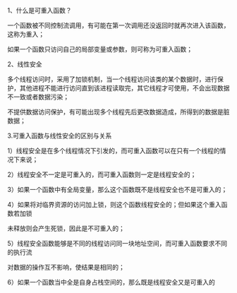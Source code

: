 1、什么是可重入函数？

一个函数被不同控制流调用，有可能在第一次调用还没返回时就再次进入该函数，这称为重入；

如果一个函数只访问自己的局部变量或参数，则可称为可重入函数；

2、线性安全

多个线程访问时，采用了加锁机制，当一个线程访问该类的某个数据时，进行保护，其他进程不能进行访问直到该进程读取完，其它线程才可使用，不会出现数据不一致或者数据污染；

不提供数据访问保护，有可能出现多个线程先后更改数据造成，所得到的数据是脏数据；

3.可重入函数与线性安全的区别与关系

1）线程安全是在多个线程情况下引发的，而可重入函数可以在只有一个线程的情况下来说；

2）线程安全不一定是可重入的，而可重入函数则一定是线程安全的；

3）如果一个函数中有全局变量，那么这个函数既不是线程安全也不是可重入的；

4）如果将对临界资源的访问加上锁，则这个函数线程安全的；但如果这个重入函数若加锁

未释放则会产生死锁，因此是不可重入的；

5）线程安全函数能够是不同的线程访问同一块地址空间，而可重入函数要求不同的执行流

对数据的操作互不影响，使结果是相同的；

6）如果一个函数当中全是自身占栈空间的，那么既是线程安全又是可重入的